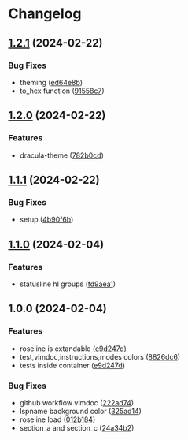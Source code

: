 # Changelog

## [1.2.1](https://github.com/maxmx03/roseline/compare/v1.2.0...v1.2.1) (2024-02-22)


### Bug Fixes

* theming ([ed64e8b](https://github.com/maxmx03/roseline/commit/ed64e8b79c706ea2b18066024a19cedf5a83b766))
* to_hex function ([91558c7](https://github.com/maxmx03/roseline/commit/91558c79323b97bc225c3ebfdeaed4dcaab64721))

## [1.2.0](https://github.com/maxmx03/roseline/compare/v1.1.1...v1.2.0) (2024-02-22)


### Features

* dracula-theme ([782b0cd](https://github.com/maxmx03/roseline/commit/782b0cd7e3c6177f9ca7655b148ef4244c77d69c))

## [1.1.1](https://github.com/maxmx03/roseline/compare/v1.1.0...v1.1.1) (2024-02-22)


### Bug Fixes

* setup ([4b90f6b](https://github.com/maxmx03/roseline/commit/4b90f6b3fd60959f133a5ee81a7ba301fdb96d24))

## [1.1.0](https://github.com/maxmx03/roseline/compare/v1.0.0...v1.1.0) (2024-02-04)


### Features

* statusline hl groups ([fd9aea1](https://github.com/maxmx03/roseline/commit/fd9aea11825a397a163907f2950e1ea004656d2d))

## 1.0.0 (2024-02-04)


### Features

* roseline is extandable ([e9d247d](https://github.com/maxmx03/roseline/commit/e9d247dd29948e0ff6fe23d57346a48e472113f6))
* test,vimdoc,instructions,modes colors ([8826dc6](https://github.com/maxmx03/roseline/commit/8826dc6cbc4f549820faaae9b1acedda9378019c))
* tests inside container ([e9d247d](https://github.com/maxmx03/roseline/commit/e9d247dd29948e0ff6fe23d57346a48e472113f6))


### Bug Fixes

* github workflow vimdoc ([222ad74](https://github.com/maxmx03/roseline/commit/222ad746708569a8f2ea2a476a79dbfaf3cc401d))
* lspname background color ([325ad14](https://github.com/maxmx03/roseline/commit/325ad14a2b9fa252100af5d92a9090d0b71d9435))
* roseline load ([012b184](https://github.com/maxmx03/roseline/commit/012b184cd830eea4ba7ba4198209bceb6e33d0df))
* section_a and section_c ([24a34b2](https://github.com/maxmx03/roseline/commit/24a34b24af5ac6f5615a8f4bb9763bae6f17058f))
